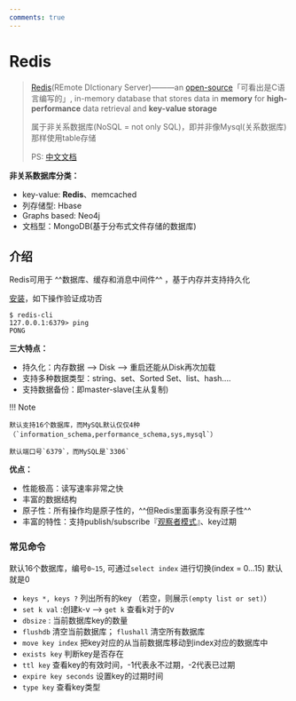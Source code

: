 ```yaml
---
comments: true
---
```


# Redis

> [Redis](https://redis.io/)(REmote DIctionary Server)———an [open-source](https://github.com/redis/redis)「可看出是C语言编写的」, in-memory database that stores data in **memory** for **high-performance** data retrieval and **key-value storage**
>
> 属于非关系数据库(NoSQL = not only SQL)，即并非像Mysql(关系数据库)那样使用table存储
>
> PS: [中文文档](https://redis.com.cn/)


**非关系数据库分类：**

- key-value: **Redis**、memcached
- 列存储型: Hbase
- Graphs based: Neo4j
- 文档型：MongoDB(基于分布式文件存储的数据库) 

## 介绍

Redis可用于 ^^数据库、缓存和消息中间件^^ ，基于内存并支持持久化

[安装](https://redis.io/docs/latest/operate/oss_and_stack/install/install-redis/)，如下操作验证成功否

```shell
$ redis-cli
127.0.0.1:6379> ping
PONG
```

**三大特点：** 

- 持久化：内存数据 --> Disk --> 重启还能从Disk再次加载
- 支持多种数据类型：string、set、Sorted Set、list、hash....
- 支持数据备份：即master-slave(主从复制)

!!! Note

    默认支持16个数据库，而MySQL默认仅仅4种（`information_schema,performance_schema,sys,mysql`）
    
    默认端口号`6379`，而MySQL是`3306`

**优点：**

- 性能极高：读写速率非常之快
- 丰富的数据结构
- 原子性：所有操作均是原子性的，^^但Redis里面事务没有原子性^^
- 丰富的特性：支持publish/subscribe『[观察者模式](https://refactoringguru.cn/design-patterns/observer)』、key过期

### 常见命令

默认16个数据库，编号`0~15`, 可通过`select index` 进行切换(index  = 0...15) 默认就是0

- `keys *, keys ?`  列出所有的key （若空，则展示`(empty list or set)`）
- `set k val` :创建k-v  -->  `get k` 查看k对于的v
- `dbsize` : 当前数据库key的数量
- `flushdb` 清空当前数据库； `flushall` 清空所有数据库
- `move key index` 把key对应的从当前数据库移动到index对应的数据库中
- `exists key` 判断key是否存在
- `ttl key` 查看key的有效时间，-1代表永不过期，-2代表已过期
- `expire key seconds` 设置key的过期时间
- `type key` 查看key类型